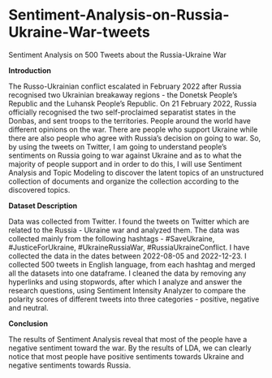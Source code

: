 # Sentiment-Analysis-on-Russia-Ukraine-War-tweets
Sentiment Analysis on 500 Tweets about the Russia-Ukraine War

**Introduction**

The Russo-Ukrainian conflict escalated in February 2022 after Russia recognised two Ukrainian breakaway regions - the Donetsk People’s Republic and the Luhansk People’s Republic. On 21 February 2022, Russia officially recognised the two self-proclaimed separatist states in the Donbas, and sent troops to the territories. 
People around the world have different opinions on the war. There are people who support Ukraine while there are also people who agree with Russia’s decision on going to war. So, by using the tweets on Twitter, I am going to understand people’s sentiments on Russia going to war against Ukraine and as to what the majority of people support and in order to do this, I will use Sentiment Analysis and Topic Modeling to discover the latent topics of an unstructured collection of documents and organize the collection according to the discovered topics.

**Dataset Description**

Data was collected from Twitter. I found the tweets on Twitter which are related to the Russia - Ukraine war and analyzed them. The data was collected mainly from the following hashtags - #SaveUkraine, #JusticeForUkraine, #UkraineRussiaWar, #RussiaUkraineConflict.  I have collected the data in the dates between 2022-08-05 and 2022-12-23. I collected 500 tweets in English language, from each hashtag and merged all the datasets into one dataframe. I cleaned the data by removing any hyperlinks and using stopwords, after which I analyze and answer the research questions, using Sentiment Intensity Analyzer to compare the polarity scores of different tweets into three categories - positive, negative and neutral.

**Conclusion**

The results of Sentiment Analysis reveal that most of the people have a negative sentiment toward the war.  By the results of LDA, we can clearly notice that most people have positive sentiments towards Ukraine and negative sentiments towards Russia.


